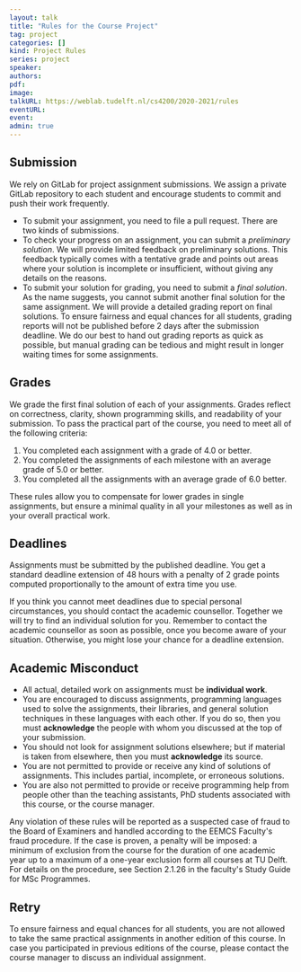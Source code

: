 ```yaml
---
layout: talk
title: "Rules for the Course Project"
tag: project
categories: []
kind: Project Rules
series: project
speaker:
authors:
pdf:
image:
talkURL: https://weblab.tudelft.nl/cs4200/2020-2021/rules
eventURL:
event:
admin: true
---
```

## Submission

We rely on GitLab for project assignment submissions. We assign a private GitLab repository to each student and encourage students to commit and push their work frequently.

* To submit your assignment, you need to file a pull request. There are two kinds of submissions.
* To check your progress on an assignment, you can submit a *preliminary solution*. We will provide limited feedback on preliminary solutions. This feedback typically comes with a tentative grade and points out areas where your solution is incomplete or insufficient, without giving any details on the reasons.
* To submit your solution for grading, you need to submit a *final solution*. As the name suggests, you cannot submit another final solution for the same assignment.
We will provide a detailed grading report on final solutions. To ensure fairness and equal chances for all students, grading reports will not be published before 2 days after the submission deadline. We do our best to hand out grading reports as quick as possible, but manual grading can be tedious and might result in longer waiting times for some assignments.

## Grades

We grade the first final solution of each of your assignments. Grades reflect on correctness, clarity, shown programming skills, and readability of your submission. To pass the practical part of the course, you need to meet all of the following criteria:

1. You completed each assignment with a grade of 4.0 or better.
2. You completed the assignments of each milestone with an average grade of 5.0 or better.
3. You completed all the assignments with an average grade of 6.0 better.

These rules allow you to compensate for lower grades in single assignments, but ensure a minimal quality in all your milestones as well as in your overall practical work.

## Deadlines

Assignments must be submitted by the published deadline. You get a standard deadline extension of 48 hours with a penalty of 2 grade points computed proportionally to the amount of extra time you use.

If you think you cannot meet deadlines due to special personal circumstances, you should contact the academic counsellor. Together we will try to find an individual solution for you. Remember to contact the academic counsellor as soon as possible, once you become aware of your situation. Otherwise, you might lose your chance for a deadline extension.

## Academic Misconduct

* All actual, detailed work on assignments must be **individual work**.
* You are encouraged to discuss assignments, programming languages used to solve the assignments, their libraries, and general solution techniques in these languages with each other. If you do so, then you must **acknowledge** the people with whom you discussed at the top of your submission.
* You should not look for assignment solutions elsewhere; but if material is taken from elsewhere, then you must **acknowledge** its source.
* You are not permitted to provide or receive any kind of solutions of assignments. This includes partial, incomplete, or erroneous solutions.
* You are also not permitted to provide or receive programming help from people other than the teaching assistants, PhD students associated with this course, or the course manager.

Any violation of these rules will be reported as a suspected case of fraud to the Board of Examiners and handled according to the EEMCS Faculty's fraud procedure. If the case is proven, a penalty will be imposed: a minimum of exclusion from the course for the duration of one academic year up to a maximum of a one-year exclusion form all courses at TU Delft. For details on the procedure, see Section 2.1.26 in the faculty's Study Guide for MSc Programmes.

## Retry

To ensure fairness and equal chances for all students, you are not allowed to take the same practical assignments in another edition of this course. In case you participated in previous editions of the course, please contact the course manager to discuss an individual assignment.
